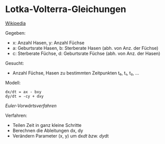 # Lotka-Volterra-Gleichungen

[Wikipedia](https://en.wikipedia.org/wiki/Lotka%E2%80%93Volterra_equations)

Gegeben:
- x: Anzahl Hasen, y: Anzahl Füchse
- a: Geburtsrate Hasen, b: Sterberate Hasen (abh. von Anz. der Füchse)
- c: Sterberate Füchse, d: Geburtsrate Füchse (abh. von Anz. der Hasen)

Gesucht:
- Anzahl Füchse, Hasen zu bestimmten Zeitpunkten t₀, t₁, t₂, …

Modell:

~~~
dx/dt = ax - bxy
dy/dt = -cy + dxy
~~~

*Euler-Vorwärtsverfahren*

Verfahren:
- Teilen Zeit in ganz kleine Schritte
- Berechnen die Ableitungen dx, dy
- Verändern Parameter (x, y) um dx*dt bzw. dy*dt